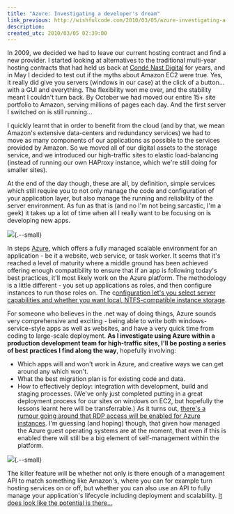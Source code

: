```yaml
---
title: "Azure: Investigating a developer's dream"
link_previous: http://wishfulcode.com/2010/03/05/azure-investigating-a-developers-dream/
description:
created_utc: 2010/03/05 02:39:00
---
```


In 2009, we decided we had to leave our current hosting contract and find a new provider. I started looking at alternatives to the traditional multi-year hosting contracts that had held us back at [Condé Nast Digital](http://www.condenast.co.uk/) for years, and in May I decided to test out if the myths about Amazon EC2 were true. Yes, it really did give you servers (windows in our case) at the click of a button... with a GUI and everything. The flexibility won me over, and the stability meant I couldn't turn back. By October we had moved our entire 15+ site portfolio to Amazon, serving millions of pages each day. And the first server I switched on is still running...  

I quickly learnt that in order to benefit from the cloud (and by that, we mean Amazon's extensive data-centers and redundancy services) we had to move as many components of our applications as possible to the services provided by Amazon. So we moved all of our digital assets to the storage service, and we introduced our high-traffic sites to elastic load-balancing (instead of running our own HAProxy instance, which we're still doing for smaller sites).  

At the end of the day though, these are all, by definition, simple services which still require you to not only manage the code and configuration of your application layer, but also manage the running and reliability of the server environment. As fun as that is (and no I'm not being sarcastic, I'm a geek) it takes up a lot of time when all I really want to be focusing on is developing new apps.  



![](../media-a/screenshot-azure1.png){.--small}

In steps [Azure](http://www.microsoft.com/windowsazure/), which offers a fully managed scalable environment for an application - be it a website, web service, or task worker. It seems that it's reached a level of maturity where a middle ground has been achieved offering enough compatibility to ensure that if an app is following today's best practices, it'll most likely work on the Azure platform. The methodology is a little different - you set up applications as roles, and then configure instances to run those roles on. The c[onfiguration let's you select server capabilities and whether you want local, NTFS-compatible instance storage](http://msdn.microsoft.com/en-us/library/ee758711.aspx).  






For someone who believes in the .net way of doing things, Azure sounds very comprehensive and exciting - being able to write both windows-service-style apps as well as websites, and have a very quick time from coding to large-scale deployment. **As I investigate using Azure within a production development team for high-traffic sites, I'll be posting a series of best practices I find along the way**, hopefully involving:  


  * Which apps will and won't work in Azure, and creative ways we can get around any which won't.
  * What the best migration plan is for existing code and data.
  * How to effectively deploy: integration with development, build and staging processes. (We've only just completed putting in a great deployment process for our sites on windows on EC2, but hopefully the lessons learnt here will be transferrable.)
As it turns out, [there's a rumour going around that RDP access will be enabled for Azure instances](http://searchcloudcomputing.techtarget.com/news/article/0,289142,sid201_gci1380654,00.html?track=sy1260). I'm guessing (and hoping) though, that given how managed the Azure guest operating systems are at the moment, that even if this is enabled there will still be a big element of self-management within the platform.  



![](../media-a/screenshot-azure-management1.png){.--small}

The killer feature will be whether not only is there enough of a management API to match something like Amazon's, where you can for example turn hosting services on or off, but whether you can also use an API to fully manage your application's lifecycle including deployment and scalability. [It does look like the potential is there...](http://msdn.microsoft.com/en-us/library/ee460813.aspx)
